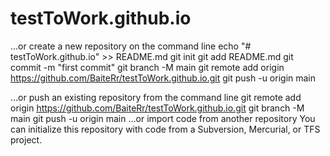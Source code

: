 # testToWork.github.io
…or create a new repository on the command line
echo "# testToWork.github.io" >> README.md
git init
git add README.md
git commit -m "first commit"
git branch -M main
git remote add origin https://github.com/BaiteRr/testToWork.github.io.git
git push -u origin main
                
…or push an existing repository from the command line
git remote add origin https://github.com/BaiteRr/testToWork.github.io.git
git branch -M main
git push -u origin main
…or import code from another repository
You can initialize this repository with code from a Subversion, Mercurial, or TFS project.
